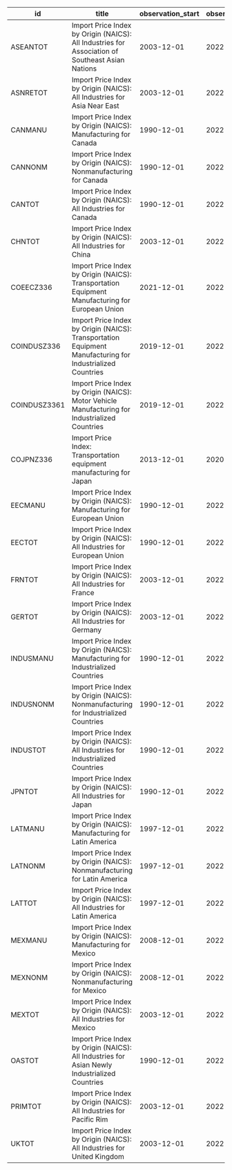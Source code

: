 | id           | title                                                                                                     | observation_start   | observation_end   |
|--------------|-----------------------------------------------------------------------------------------------------------|---------------------|-------------------|
| ASEANTOT     | Import Price Index by Origin (NAICS): All Industries for Association of Southeast Asian Nations           | 2003-12-01          | 2022-11-01        |
| ASNRETOT     | Import Price Index by Origin (NAICS): All Industries for Asia Near East                                   | 2003-12-01          | 2022-11-01        |
| CANMANU      | Import Price Index by Origin (NAICS): Manufacturing for Canada                                            | 1990-12-01          | 2022-11-01        |
| CANNONM      | Import Price Index by Origin (NAICS): Nonmanufacturing for Canada                                         | 1990-12-01          | 2022-11-01        |
| CANTOT       | Import Price Index by Origin (NAICS): All Industries for Canada                                           | 1990-12-01          | 2022-11-01        |
| CHNTOT       | Import Price Index by Origin (NAICS): All Industries for China                                            | 2003-12-01          | 2022-11-01        |
| COEECZ336    | Import Price Index by Origin (NAICS): Transportation Equipment Manufacturing for European Union           | 2021-12-01          | 2022-11-01        |
| COINDUSZ336  | Import Price Index by Origin (NAICS): Transportation Equipment Manufacturing for Industrialized Countries | 2019-12-01          | 2022-11-01        |
| COINDUSZ3361 | Import Price Index by Origin (NAICS): Motor Vehicle Manufacturing for Industrialized Countries            | 2019-12-01          | 2022-11-01        |
| COJPNZ336    | Import Price Index: Transportation equipment manufacturing for Japan                                      | 2013-12-01          | 2020-12-01        |
| EECMANU      | Import Price Index by Origin (NAICS): Manufacturing for European Union                                    | 1990-12-01          | 2022-11-01        |
| EECTOT       | Import Price Index by Origin (NAICS): All Industries for European Union                                   | 1990-12-01          | 2022-11-01        |
| FRNTOT       | Import Price Index by Origin (NAICS): All Industries for France                                           | 2003-12-01          | 2022-11-01        |
| GERTOT       | Import Price Index by Origin (NAICS): All Industries for Germany                                          | 2003-12-01          | 2022-11-01        |
| INDUSMANU    | Import Price Index by Origin (NAICS): Manufacturing for Industrialized Countries                          | 1990-12-01          | 2022-11-01        |
| INDUSNONM    | Import Price Index by Origin (NAICS): Nonmanufacturing for Industrialized Countries                       | 1990-12-01          | 2022-11-01        |
| INDUSTOT     | Import Price Index by Origin (NAICS): All Industries for Industrialized Countries                         | 1990-12-01          | 2022-11-01        |
| JPNTOT       | Import Price Index by Origin (NAICS): All Industries for Japan                                            | 1990-12-01          | 2022-11-01        |
| LATMANU      | Import Price Index by Origin (NAICS): Manufacturing for Latin America                                     | 1997-12-01          | 2022-11-01        |
| LATNONM      | Import Price Index by Origin (NAICS): Nonmanufacturing for Latin America                                  | 1997-12-01          | 2022-11-01        |
| LATTOT       | Import Price Index by Origin (NAICS): All Industries for Latin America                                    | 1997-12-01          | 2022-11-01        |
| MEXMANU      | Import Price Index by Origin (NAICS): Manufacturing for Mexico                                            | 2008-12-01          | 2022-11-01        |
| MEXNONM      | Import Price Index by Origin (NAICS): Nonmanufacturing for Mexico                                         | 2008-12-01          | 2022-11-01        |
| MEXTOT       | Import Price Index by Origin (NAICS): All Industries for Mexico                                           | 2003-12-01          | 2022-11-01        |
| OASTOT       | Import Price Index by Origin (NAICS): All Industries for Asian Newly Industrialized Countries             | 1990-12-01          | 2022-11-01        |
| PRIMTOT      | Import Price Index by Origin (NAICS): All Industries for Pacific Rim                                      | 2003-12-01          | 2022-11-01        |
| UKTOT        | Import Price Index by Origin (NAICS): All Industries for United Kingdom                                   | 2003-12-01          | 2022-11-01        |